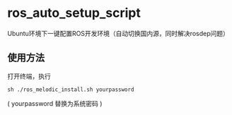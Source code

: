 # ros_auto_setup_script
Ubuntu环境下一键配置ROS开发环境（自动切换国内源，同时解决rosdep问题）
## 使用方法
打开终端，执行
```
sh ./ros_melodic_install.sh yourpassword
```
( yourpassword 替换为系统密码 )
